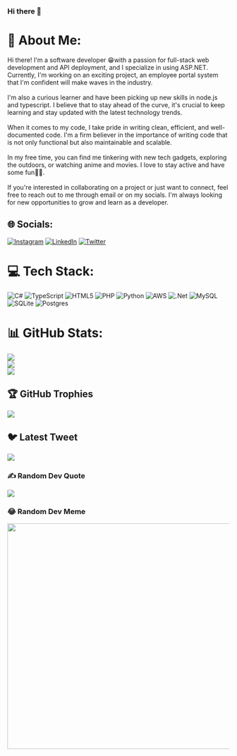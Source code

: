 ### Hi there 👋

<!--
**steverosky/steverosky** is a ✨ _special_ ✨ repository because its `README.md` (this file) appears on your GitHub profile.

Here are some ideas to get you started:

- 🔭 I’m currently working on ...
- 🌱 I’m currently learning ...
- 👯 I’m looking to collaborate on ...
- 🤔 I’m looking for help with ...
- 💬 Ask me about ...
- 📫 How to reach me: ...
- 😄 Pronouns: ...
- ⚡ Fun fact: ...
-->
# 💫 About Me:
Hi there! I'm a software developer 😁with a passion for full-stack web development and API deployment, and I specialize in using ASP.NET. Currently, I'm working on an exciting project, an employee portal system that I'm confident will make waves in the industry.<br><br>I'm also a curious learner and have been picking up new skills in node.js and typescript. I believe that to stay ahead of the curve, it's crucial to keep learning and stay updated with the latest technology trends.<br><br>When it comes to my code, I take pride in writing clean, efficient, and well-documented code. I'm a firm believer in the importance of writing code that is not only functional but also maintainable and scalable.<br><br>In my free time, you can find me tinkering with new tech gadgets, exploring the outdoors, or watching anime and movies. I love to stay active and have some fun🫶🏽.<br><br>If you're interested in collaborating on a project or just want to connect, feel free to reach out to me through email or on my socials. I'm always looking for new opportunities to grow and learn as a developer.


## 🌐 Socials:
[![Instagram](https://img.shields.io/badge/Instagram-%23E4405F.svg?logo=Instagram&logoColor=white)](https://instagram.com/@the_dove_rosky) [![LinkedIn](https://img.shields.io/badge/LinkedIn-%230077B5.svg?logo=linkedin&logoColor=white)](https://linkedin.com/in/stephen-ofori-yeboah-86140120b) [![Twitter](https://img.shields.io/badge/Twitter-%231DA1F2.svg?logo=Twitter&logoColor=white)](https://twitter.com/@steve_rosky) 

# 💻 Tech Stack:
![C#](https://img.shields.io/badge/c%23-%23239120.svg?style=for-the-badge&logo=c-sharp&logoColor=white) ![TypeScript](https://img.shields.io/badge/typescript-%23007ACC.svg?style=for-the-badge&logo=typescript&logoColor=white) ![HTML5](https://img.shields.io/badge/html5-%23E34F26.svg?style=for-the-badge&logo=html5&logoColor=white) ![PHP](https://img.shields.io/badge/php-%23777BB4.svg?style=for-the-badge&logo=php&logoColor=white) ![Python](https://img.shields.io/badge/python-3670A0?style=for-the-badge&logo=python&logoColor=ffdd54) ![AWS](https://img.shields.io/badge/AWS-%23FF9900.svg?style=for-the-badge&logo=amazon-aws&logoColor=white) ![.Net](https://img.shields.io/badge/.NET-5C2D91?style=for-the-badge&logo=.net&logoColor=white) ![MySQL](https://img.shields.io/badge/mysql-%2300f.svg?style=for-the-badge&logo=mysql&logoColor=white) ![SQLite](https://img.shields.io/badge/sqlite-%2307405e.svg?style=for-the-badge&logo=sqlite&logoColor=white) ![Postgres](https://img.shields.io/badge/postgres-%23316192.svg?style=for-the-badge&logo=postgresql&logoColor=white)
# 📊 GitHub Stats:
![](https://github-readme-stats.vercel.app/api?username=steverosky&theme=radical&hide_border=false&include_all_commits=false&count_private=false)<br/>
![](https://github-readme-streak-stats.herokuapp.com/?user=steverosky&theme=radical&hide_border=false)<br/>
![](https://github-readme-stats.vercel.app/api/top-langs/?username=steverosky&theme=radical&hide_border=false&include_all_commits=false&count_private=false&layout=compact)

## 🏆 GitHub Trophies
![](https://github-profile-trophy.vercel.app/?username=steverosky&theme=radical&no-frame=false&no-bg=true&margin-w=4)

## 🐦 Latest Tweet
[![](https://gtce.itsvg.in/api?username=@steve_rosky)](https://github.com/VishwaGauravIn/github-twitter-card-embed)

### ✍️ Random Dev Quote
![](https://quotes-github-readme.vercel.app/api?type=horizontal&theme=gruvbox)

### 😂 Random Dev Meme
<img src="https://rm.up.railway.app/" width="512px"/>

<!-- Proudly created with GPRM ( https://gprm.itsvg.in ) -->
